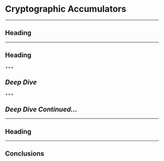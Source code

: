 # Cryptographic Accumulators 

---
## Heading

---
## Heading 

+++
## *Deep Dive*

+++
## *Deep Dive Continued...* 

---
## Heading 

---
## Conclusions

